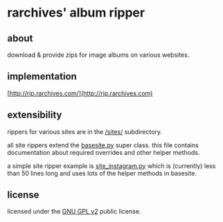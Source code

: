 rarchives' album ripper
=======================

about
-----

download & provide zips for image albums on various websites.

implementation
--------------

[http://rip.rarchives.com/](http://rip.rarchives.com)

extensibility
-------------

rippers for various sites are in the [/sites/](https://github.com/4pr0n/rip/tree/master/sites) subdirectory.

all site rippers extend the [basesite.py](https://github.com/4pr0n/rip/blob/master/sites/basesite.py) super class. this file contains documentation about required overrides and other helper methods.

a simple site ripper example is [site_instagram.py](https://github.com/4pr0n/rip/blob/master/sites/site_instagram.py) which is (currently) less than 50 lines long and uses lots of the helper methods in basesite.

license
-------

licensed under the [GNU GPL v2](http://www.gnu.org/licenses/gpl-2.0.txt) public license.
